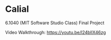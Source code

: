 # Calial
6.1040 (MIT Software Studio Class) Final Project

Video Walkthrough: https://youtu.be/l24bIlX46zg

